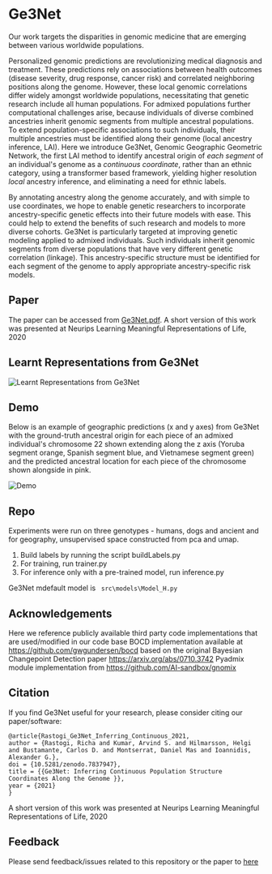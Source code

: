 # Ge3Net
Our work targets the disparities in genomic medicine that are emerging between various worldwide populations. 

Personalized genomic predictions are revolutionizing medical diagnosis and treatment. These predictions rely on associations between health outcomes (disease severity, drug response, cancer risk) and correlated neighboring positions along the genome. However, these local genomic correlations differ widely amongst worldwide populations, necessitating that genetic research include all human populations. For admixed populations further computational challenges arise, because individuals of diverse combined ancestries inherit genomic segments from multiple ancestral populations. To extend population-specific associations to such individuals, their multiple ancestries must be identified along their genome (local ancestry inference, LAI). Here we introduce Ge3Net, Genomic Geographic Geometric Network, the first LAI method to identify ancestral origin of *each segment* of an individual's genome as a *continuous coordinate*, rather than an ethnic category, using a transformer based framework, yielding higher resolution *local* ancestry inference, and eliminating a need for ethnic labels.

By annotating ancestry along the genome accurately, and with simple to use coordinates, we hope to enable genetic researchers to incorporate ancestry-specific genetic effects into their future models with ease. This could help to extend the benefits of such research and models to more diverse cohorts. Ge3Net is particularly targeted at improving genetic modeling applied to admixed individuals. Such individuals inherit genomic segments from diverse populations that have very different genetic correlation (linkage). This ancestry-specific structure must be identified for each segment of the genome to apply appropriate ancestry-specific risk models.

## Paper
The paper can be accessed from [Ge3Net.pdf](Ge3Net.pdf). A short version of this work was presented at Neurips Learning Meaningful Representations of Life, 2020


## Learnt Representations from Ge3Net
![Learnt Representations from Ge3Net](./images/LearntRepresentations.svg)

## Demo
Below is an example of geographic predictions (x and y axes) from Ge3Net with the ground-truth ancestral origin for each piece of an admixed individual's chromosome 22 shown extending along the z axis (Yoruba segment orange, Spanish segment blue, and Vietnamese segment green) and the predicted ancestral location for each piece of the chromosome shown alongside in pink.

![Demo](./images/Ge3Net_Demo.gif)

<!-- ## Project structure


```console
$ tree
.
├── README.md
├── data                  # <-- Directory with raw and intermediate data
│   ├── data.xml          # <-- Initial XML StackOverflow dataset (raw data)
│   ├── data.xml.dvc      # <-- .dvc file - a placeholder/pointer to raw data
│   ├── features          # <-- Extracted feature matrices
│   │   ├── test.pkl
│   │   └── train.pkl
│   └── prepared          # <-- Processed dataset (split and TSV formatted)
│       ├── test.tsv
│       └── train.tsv
├── evaluation
│   ├── importance.png    # <-- Feature importance plot
│   └── plots             # <-- Data points for ROC, PRC, confusion matrix
│       ├── confusion_matrix.json
│       ├── precision_recall.json
│       └── roc.json
├── dvc.lock
├── dvc.yaml              # <-- DVC pipeline file
├── model.pkl             # <-- Trained model file
├── params.yaml           # <-- Parameters file
├── evaluation.json       # <-- Binary classifier final metrics (e.g. AUC)
└── src                   # <-- Source code to run the pipeline stages
    ├── evaluate.py
    ├── featurization.py
    ├── prepare.py
    ├── requirements.txt  # <-- Python dependencies needed in the project
    └── train.py
``` -->

## Repo
Experiments were run on three genotypes - humans, dogs and ancient and for geography, unsupervised space constructed from pca and umap. 
1. Build labels by running the script buildLabels.py
2. For training, run trainer.py
3. For inference only with a pre-trained model, run inference.py

Ge3Net mdefault model is ``` src\models\Model_H.py```

## Acknowledgements
Here we reference publicly available third party code implementations that are used/modified in our code base
BOCD implementation available at <https://github.com/gwgundersen/bocd> based on the original Bayesian Changepoint Detection paper <https://arxiv.org/abs/0710.3742>
Pyadmix module implementation from <https://github.com/AI-sandbox/gnomix>

## Citation
If you find Ge3Net useful for your research, please consider citing our paper/software:
```
@article{Rastogi_Ge3Net_Inferring_Continuous_2021,
author = {Rastogi, Richa and Kumar, Arvind S. and Hilmarsson, Helgi and Bustamante, Carlos D. and Montserrat, Daniel Mas and Ioannidis, Alexander G.},
doi = {10.5281/zenodo.7837947},
title = {{Ge3Net: Inferring Continuous Population Structure Coordinates Along the Genome }},
year = {2021}
}
```
A short version of this work was presented at Neurips Learning Meaningful Representations of Life, 2020

## Feedback
Please send feedback/issues related to this repository or the paper to [here](rr568@cornell.edu)

